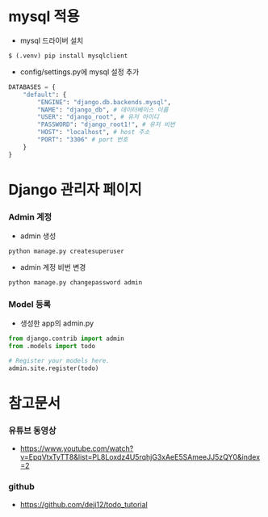 # mysql 적용
- mysql 드라이버 설치
```shell
$ (.venv) pip install mysqlclient
```
- config/settings.py에 mysql 설정 추가 
```python
DATABASES = {
    "default": {
        "ENGINE": "django.db.backends.mysql",
        "NAME": "django_db", # 데이터베이스 이름 
        "USER": "django_root", # 유저 아이디
        "PASSWORD": "django_root1!", # 유저 비번
        "HOST": "localhost", # host 주소
        "PORT": "3306" # port 번호 
    }
}
```

# Django 관리자 페이지 
### Admin 계정 
- admin 생성 
```shell
python manage.py createsuperuser 
```
- admin 계정 비번 변경 
```shell
python manage.py changepassword admin
```
### Model 등록 
- 생성한 app의 admin.py
```python
from django.contrib import admin
from .models import todo

# Register your models here.
admin.site.register(todo)
```


# 참고문서 
### 유튜브 동영상
- https://www.youtube.com/watch?v=EpqVtxTyTT8&list=PL8Loxdz4U5rqhjG3xAeE5SAmeeJJ5zQY0&index=2
### github
- https://github.com/deji12/todo_tutorial

